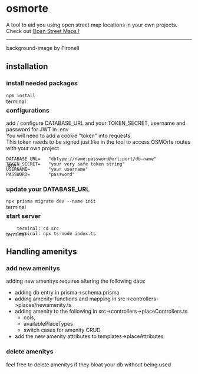 # osmorte
A tool to aid you using open street map locations in your own projects.
Check out 
<a href="https://www.openstreetmap.de/">Open Street Maps !</a>
<hr>
background-image by Fironell

## installation

### install needed packages
<p style="position: absolute;">terminal</p>

``` 
npm install
```

### configurations
add / configure DATABASE_URL and your TOKEN_SECRET, username and password for JWT in .env<br>
You will need to add a cookie "token" into requests. <br>
This token needs to be signed just like in the tool to access OSMOrte routes with your own project

<p style="position: absolute;">.env</p>

```
DATABASE_URL=   "dbtype://name:password@url:port/db-name"
TOKEN_SECRET=   "your very safe token string"
USERNAME=       "your username"
PASSWORD=       "password"
```

### update your DATABASE_URL
<p style="position: absolute;">terminal</p>

```
npx prisma migrate dev --name init
```

### start server
<p style="position: absolute;">terminal</p>

```
    terminal: cd src
    terminal: npx ts-node index.ts
``` 

## Handling amenitys

### add new amenitys
adding new amenitys requires altering the following data:
- adding db entry in                        prisma->schema.prisma 
- adding amenity-functions and mapping in   src->controllers->places/newamenity.ts
- adding amenity to the following in        src->controllers->placeControllers.ts
    - cols,
    - availablePlaceTypes 
    - switch cases for amenity CRUD
- add the new amenity attributes to templates->placeAttributes

### delete amenitys
feel free to delete amenitys if they bloat your db without being used 